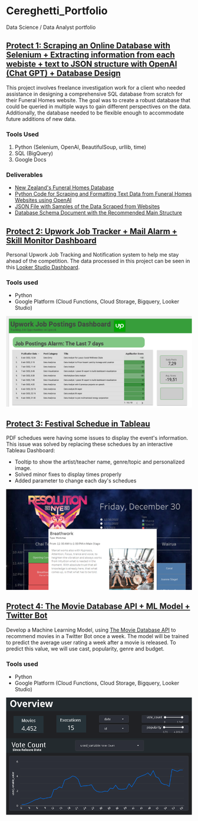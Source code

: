 # Cereghetti_Portfolio
Data Science / Data Analyst portfolio

## [Protect 1: Scraping an Online Database with Selenium + Extracting information from each webiste + text to JSON structure with OpenAI (Chat GPT) + Database Design](https://github.com/ICereghetti/project_funeral_homes.git)

This project involves freelance investigation work for a client who needed assistance in designing a comprehensive SQL database from scratch for their Funeral Homes website. The goal was to create a robust database that could be queried in multiple ways to gain different perspectives on the data. Additionally, the database needed to be flexible enough to accommodate future additions of new data.

### Tools Used

1) Python (Selenium, OpenAI, BeautifulSoup, urllib, time)
2) SQL (BigQuery)
3) Google Docs

### Deliverables

* [New Zealand's Funeral Homes Database](https://github.com/ICereghetti/project_funeral_homes/blob/b45ae90cea72fae99af1870f2f5ad925c75aeed4/funeral_homes_database.csv)
* [Python Code for Scraping and Formatting Text Data from Funeral Homes Websites using OpenAI](https://github.com/ICereghetti/project_funeral_homes/blob/1556a93cb6b031ada01dad035458566a79eef8a2/scrape_website.py)
* [JSON File with Samples of the Data Scraped from Websites](https://github.com/ICereghetti/project_funeral_homes/blob/b45ae90cea72fae99af1870f2f5ad925c75aeed4/samples.json)
* [Database Schema Document with the Recommended Main Structure](https://docs.google.com/spreadsheets/d/1YKqOfKtCx-Bx4KtMh7m7fcoXkl7wU3KPQ9LuyQzWJus/edit#gid=954638511)


## [Protect 2: Upwork Job Tracker + Mail Alarm + Skill Monitor Dashboard](https://github.com/ICereghetti/project_upwork.git)

Personal Upwork Job Tracking and Notification system to help me stay ahead of the competition. The data processed in this project can be seen in this [Looker Studio Dashboard](https://lookerstudio.google.com/reporting/cade079a-6280-43d5-b942-afc4dece03de).

### Tools used

* Python
* Google Platform (Cloud Functions, Cloud Storage, Bigquery, Looker Studio)

![](https://github.com/ICereghetti/Cereghetti_Portfolio/blob/main/images/upwork.png?raw=true)

## [Protect 3: Festival Schedue in Tableau](https://public.tableau.com/app/profile/ivan.cereghetti/viz/SampleSchedue/dash?publish=yes)

PDF schedues were having some issues to display the event's information. This issue was solved by replacing these schedues by an interactive Tableau Dashboard:
* Tooltip to show the artist/teacher name, genre/topic and personalized image.
* Solved minor fixes to display times properly
* Added parameter to change each day's schedues

![](https://github.com/ICereghetti/Cereghetti_Portfolio/blob/main/images/resolutions_tableau_sample.png?raw=true)

## [Protect 4: The Movie Database API + ML Model + Twitter Bot](https://github.com/ICereghetti/project2_tmdb.git)

Develop a Machine Learning Model, using [The Movie Database API](https://www.themoviedb.org/) to recommend movies in a Twitter Bot once a week. The model will be trained to predict the average user rating a week after a movie is released. To predict this value, we will use cast, popularity, genre and budget.

### Tools used

* Python
* Google Platform (Cloud Functions, Cloud Storage, Bigquery, Looker Studio)

![](https://github.com/ICereghetti/Cereghetti_Portfolio/blob/main/images/project_2.png?raw=true)



